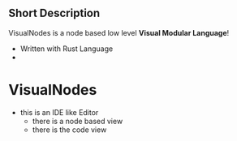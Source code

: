 ## Short Description
VisualNodes is a node based low level **Visual Modular Language**!

- Written with Rust Language
- 

# VisualNodes
  - this is an IDE like Editor
    - there is a node based view
    - there is the code view
